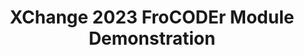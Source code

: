 ---
title: XChange 2023 FroCODEr Module Demonstration
redirect_to: https://drive.google.com/file/d/1wzLv-xR_10JnREz3IDqmYGTP2AB1GydO/view?usp=share_link
redirect_from: 
  - /XChange2023FaciAppDemoModule
  - /xchange2023faciappdemomodule
---